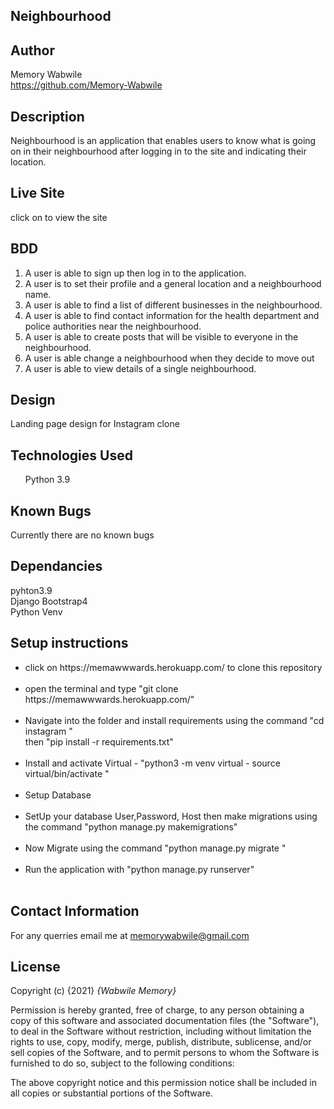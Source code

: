 ## Neighbourhood

## Author
Memory Wabwile<br>
https://github.com/Memory-Wabwile

## Description
Neighbourhood is an application that enables users to know what is going on in their neighbourhood after logging in to the site and indicating their location.

## Live Site
click on  to view the site

## BDD
1. A user is able to sign up then log in to the application.
2. A user is to set their profile and a general location and a neighbourhood name.
3. A user is able to find a list of different businesses in the neighbourhood.
4. A user is able to find contact information for the health department and police authorities near the neighbourhood.
5. A user is able to create posts that will be visible to everyone in the neighbourhood.
6. A user is able change a neighbourhood when they decide to move out
7. A user is able to view details of a single neighbourhood.

## Design
Landing page design for Instagram clone
<img src="award1.jpeg" alt="">
<img src="award2.jpeg" alt="">


## Technologies Used
<ul>Python 3.9</ul>

## Known Bugs
Currently there are no known bugs

## Dependancies
pyhton3.9 <br>
Django Bootstrap4<br>
Python Venv<br>


## Setup instructions
<ul>
<li>click on https://memawwwards.herokuapp.com/ to clone this repository</li><br>
<li>open the terminal and type "git clone https://memawwwards.herokuapp.com/"</li> <br>
<li>Navigate into the folder and install requirements using the command
"cd instagram " <br>then "pip install -r requirements.txt" </li><br>
<li>Install and activate Virtual
- "python3 -m venv virtual - source virtual/bin/activate  "</li>
<br>
<li>Setup Database</li><br>
<li>SetUp your database User,Password, Host then make migrations using the command 
"python manage.py makemigrations"</li><br>
<li>Now Migrate using the command 
"python manage.py migrate "</li><br>
<li>Run the application with 
"python manage.py runserver" </li><br>
</ul>

## Contact Information
For any querries email me at memorywabwile@gmail.com

## License
Copyright (c) {2021} *{Wabwile Memory}*

Permission is hereby granted, free of charge, to any person obtaining a copy
of this software and associated documentation files (the "Software"), to deal
in the Software without restriction, including without limitation the rights
to use, copy, modify, merge, publish, distribute, sublicense, and/or sell
copies of the Software, and to permit persons to whom the Software is
furnished to do so, subject to the following conditions:

The above copyright notice and this permission notice shall be included in all
copies or substantial portions of the Software.